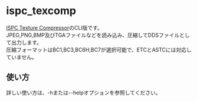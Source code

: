 # ispc_texcomp

[ISPC Texture Compressor](https://github.com/GameTechDev/ISPCTextureCompressor)のCLI版です。  
JPEG,PNG,BMP及びTGAファイルなどを読み込み、圧縮してDDSファイルとして出力します。  
圧縮フォーマットはBC1,BC3,BC6H,BC7が選択可能で、ETCとASTCには対応していません。  

## 使い方
詳しい使い方は、-hまたは--helpオプションを参照してください。  